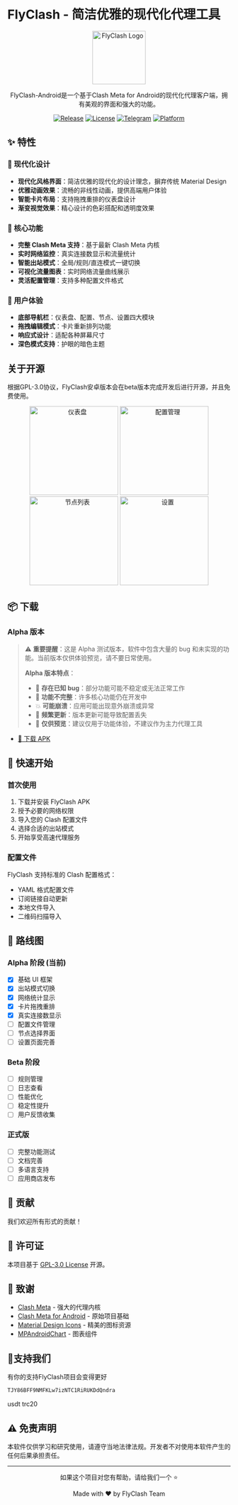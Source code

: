 # FlyClash - 简洁优雅的现代化代理工具

<div align="center">
  <img src="screenshots/logo.png" alt="FlyClash Logo" width="120" height="120">

FlyClash-Android是一个基于Clash Meta for Android的现代化代理客户端，拥有美观的界面和强大的功能。

  [![Release](https://img.shields.io/github/v/release/GtxFury/FlyClash-Android?include_prereleases&label=alpha-v0.1)](https://github.com/GtxFury/FlyClash-Android/releases)
  [![License](https://img.shields.io/github/license/GtxFury/FlyClash-Android)](LICENSE)
  [![Telegram](https://img.shields.io/badge/Telegram-Group-blue?logo=telegram)](https://t.me/flyclash)
  [![Platform](https://img.shields.io/badge/platform-Android-green.svg)](https://www.android.com)
</div>


## ✨ 特性

### 🎨 现代化设计
- **现代化风格界面**：简洁优雅的现代化的设计理念，摒弃传统 Material Design
- **优雅动画效果**：流畅的非线性动画，提供高端用户体验
- **智能卡片布局**：支持拖拽重排的仪表盘设计
- **渐变视觉效果**：精心设计的色彩搭配和透明度效果

### 🚀 核心功能
- **完整 Clash Meta 支持**：基于最新 Clash Meta 内核
- **实时网络监控**：真实连接数显示和流量统计
- **智能出站模式**：全局/规则/直连模式一键切换
- **可视化流量图表**：实时网络流量曲线展示
- **灵活配置管理**：支持多种配置文件格式

### 📱 用户体验
- **底部导航栏**：仪表盘、配置、节点、设置四大模块
- **拖拽编辑模式**：卡片重新排列功能
- **响应式设计**：适配各种屏幕尺寸
- **深色模式支持**：护眼的暗色主题

## 关于开源
 根据GPL-3.0协议，FlyClash安卓版本会在beta版本完成开发后进行开源，并且免费使用。

<div align="center">
  <img src="https://raw.githubusercontent.com/GtxFury/FlyClash-Android/main/screenshots/dashboard.jpg" alt="仪表盘" width="200">
  <img src="https://raw.githubusercontent.com/GtxFury/FlyClash-Android/main/screenshots/profile.jpg" alt="配置管理" width="200">
  <img src="https://raw.githubusercontent.com/GtxFury/FlyClash-Android/main/screenshots/node.jpg" alt="节点列表" width="200">
  <img src="https://raw.githubusercontent.com/GtxFury/FlyClash-Android/main/screenshots/setting.jpg" alt="设置" width="200">
</div>

## 📦 下载

### Alpha 版本
> ⚠️ **重要提醒**：这是 Alpha 测试版本，软件中包含大量的 bug 和未实现的功能。当前版本仅供体验预览，请不要日常使用。
>
> **Alpha 版本特点**：
> - 🐛 **存在已知 bug**：部分功能可能不稳定或无法正常工作
> - 🚧 **功能不完整**：许多核心功能仍在开发中
> - 💥 **可能崩溃**：应用可能出现意外崩溃或异常
> - 🔄 **频繁更新**：版本更新可能导致配置丢失
> - 📱 **仅供预览**：建议仅用于功能体验，不建议作为主力代理工具

- [📱 下载 APK](https://github.com/GtxFury/FlyClash-Android/releases/latest)

## 🚀 快速开始

### 首次使用
1. 下载并安装 FlyClash APK
2. 授予必要的网络权限
3. 导入您的 Clash 配置文件
4. 选择合适的出站模式
5. 开始享受高速代理服务

### 配置文件
FlyClash 支持标准的 Clash 配置格式：
- YAML 格式配置文件
- 订阅链接自动更新
- 本地文件导入
- 二维码扫描导入

## 🎯 路线图

### Alpha 阶段 (当前)
- [x] 基础 UI 框架
- [x] 出站模式切换
- [x] 网络统计显示
- [x] 卡片拖拽重排
- [x] 真实连接数显示
- [ ] 配置文件管理
- [ ] 节点选择界面
- [ ] 设置页面完善

### Beta 阶段
- [ ] 规则管理
- [ ] 日志查看
- [ ] 性能优化
- [ ] 稳定性提升
- [ ] 用户反馈收集

### 正式版
- [ ] 完整功能测试
- [ ] 文档完善
- [ ] 多语言支持
- [ ] 应用商店发布

## 🤝 贡献

我们欢迎所有形式的贡献！

## 📄 许可证

本项目基于 [GPL-3.0 License](LICENSE) 开源。

## 🙏 致谢

- [Clash Meta](https://github.com/MetaCubeX/Clash.Meta) - 强大的代理内核
- [Clash Meta for Android](https://github.com/MetaCubeX/ClashMetaForAndroid) - 原始项目基础
- [Material Design Icons](https://materialdesignicons.com/) - 精美的图标资源
- [MPAndroidChart](https://github.com/PhilJay/MPAndroidChart) - 图表组件

## 🤝支持我们

有你的支持FlyClash项目会变得更好
```bash
TJY86BFF9NMFKLw7izNTC1RiRUKDdQndra
```
usdt trc20

## ⚠️ 免责声明

本软件仅供学习和研究使用，请遵守当地法律法规。开发者不对使用本软件产生的任何后果承担责任。

---

<div align="center">
  <p>如果这个项目对您有帮助，请给我们一个 ⭐️</p>
  <p>Made with ❤️ by FlyClash Team</p>
</div>
